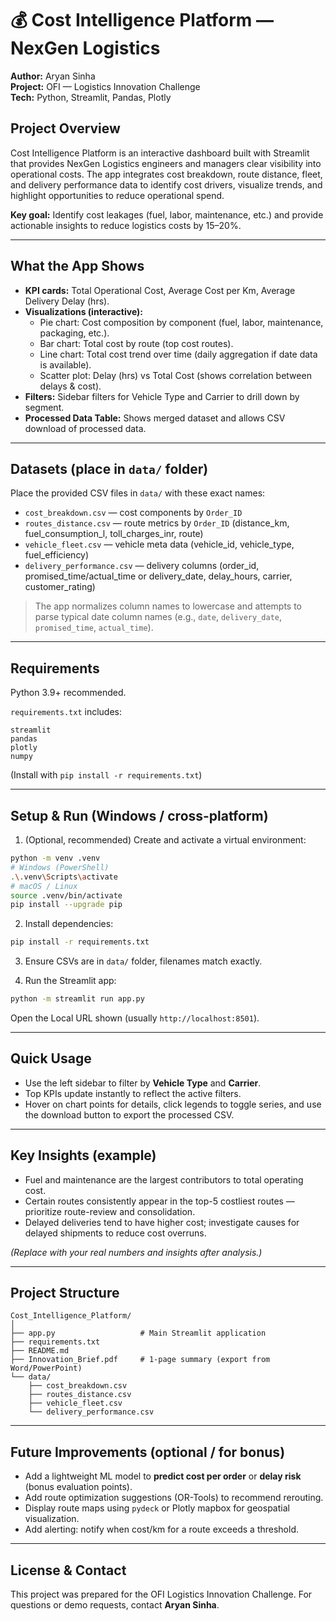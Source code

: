 # 💰 Cost Intelligence Platform — NexGen Logistics

**Author:** Aryan Sinha  
**Project:** OFI — Logistics Innovation Challenge  
**Tech:** Python, Streamlit, Pandas, Plotly

## Project Overview
Cost Intelligence Platform is an interactive dashboard built with Streamlit that provides NexGen Logistics engineers and managers clear visibility into operational costs. The app integrates cost breakdown, route distance, fleet, and delivery performance data to identify cost drivers, visualize trends, and highlight opportunities to reduce operational spend.

**Key goal:** Identify cost leakages (fuel, labor, maintenance, etc.) and provide actionable insights to reduce logistics costs by 15–20%.

---

## What the App Shows
- **KPI cards:** Total Operational Cost, Average Cost per Km, Average Delivery Delay (hrs).  
- **Visualizations (interactive):**
  - Pie chart: Cost composition by component (fuel, labor, maintenance, packaging, etc.).
  - Bar chart: Total cost by route (top cost routes).
  - Line chart: Total cost trend over time (daily aggregation if date data is available).
  - Scatter plot: Delay (hrs) vs Total Cost (shows correlation between delays & cost).
- **Filters:** Sidebar filters for Vehicle Type and Carrier to drill down by segment.  
- **Processed Data Table:** Shows merged dataset and allows CSV download of processed data.

---

## Datasets (place in `data/` folder)
Place the provided CSV files in `data/` with these exact names:
- `cost_breakdown.csv` — cost components by `Order_ID`
- `routes_distance.csv` — route metrics by `Order_ID` (distance_km, fuel_consumption_l, toll_charges_inr, route)
- `vehicle_fleet.csv` — vehicle meta data (vehicle_id, vehicle_type, fuel_efficiency)
- `delivery_performance.csv` — delivery columns (order_id, promised_time/actual_time or delivery_date, delay_hours, carrier, customer_rating)

> The app normalizes column names to lowercase and attempts to parse typical date column names (e.g., `date`, `delivery_date`, `promised_time`, `actual_time`).

---

## Requirements
Python 3.9+ recommended.

`requirements.txt` includes:
```
streamlit
pandas
plotly
numpy
```

(Install with `pip install -r requirements.txt`)

---

## Setup & Run (Windows / cross-platform)
1. (Optional, recommended) Create and activate a virtual environment:
```bash
python -m venv .venv
# Windows (PowerShell)
.\.venv\Scripts\activate
# macOS / Linux
source .venv/bin/activate
pip install --upgrade pip
```

2. Install dependencies:
```bash
pip install -r requirements.txt
```

3. Ensure CSVs are in `data/` folder, filenames match exactly.

4. Run the Streamlit app:
```bash
python -m streamlit run app.py
```
Open the Local URL shown (usually `http://localhost:8501`).

---

## Quick Usage
- Use the left sidebar to filter by **Vehicle Type** and **Carrier**.  
- Top KPIs update instantly to reflect the active filters.  
- Hover on chart points for details, click legends to toggle series, and use the download button to export the processed CSV.

---

## Key Insights (example)
- Fuel and maintenance are the largest contributors to total operating cost.  
- Certain routes consistently appear in the top-5 costliest routes — prioritize route-review and consolidation.  
- Delayed deliveries tend to have higher cost; investigate causes for delayed shipments to reduce cost overruns.

*(Replace with your real numbers and insights after analysis.)*

---

## Project Structure
```
Cost_Intelligence_Platform/
│
├── app.py                   # Main Streamlit application
├── requirements.txt
├── README.md
├── Innovation_Brief.pdf     # 1-page summary (export from Word/PowerPoint)
└── data/
    ├── cost_breakdown.csv
    ├── routes_distance.csv
    ├── vehicle_fleet.csv
    └── delivery_performance.csv
```

---

## Future Improvements (optional / for bonus)
- Add a lightweight ML model to **predict cost per order** or **delay risk** (bonus evaluation points).  
- Add route optimization suggestions (OR-Tools) to recommend rerouting.  
- Display route maps using `pydeck` or Plotly mapbox for geospatial visualization.  
- Add alerting: notify when cost/km for a route exceeds a threshold.

---

## License & Contact
This project was prepared for the OFI Logistics Innovation Challenge. For questions or demo requests, contact **Aryan Sinha**.